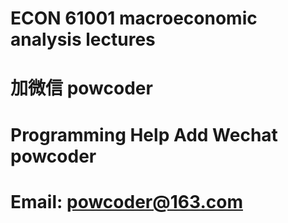 # ECON 61001 macroeconomic analysis lectures
# 加微信 powcoder

# Programming Help Add Wechat powcoder

# Email: powcoder@163.com

